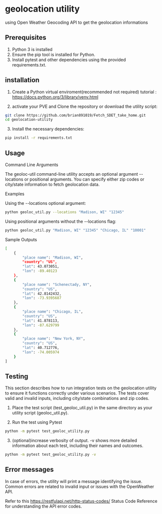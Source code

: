 # geolocation utility

using Open Weather Geocoding API to get the geolocation informations


## Prerequisites
1. Python 3 is installed
2. Ensure the pip tool is installed for Python.
3. Install pytest and other dependencies using the provided requirements.txt.


## installation
1. Create a Python virtual enviroment(recommended not required)
tutorial : https://docs.python.org/3/library/venv.html

2. activate your PVE and Clone the repository or download the utility script:
```bash
git clone https://github.com/brian891019/Fetch_SDET_take_home.git
cd geolocation-utility
```
3. Install the necessary dependencies:
```bash
pip install -r requirements.txt
```

## Usage

Command Line Arguments

The geoloc-util command-line utility accepts an optional argument --locations or positional arguments. You can specify either zip codes or city/state information to fetch geolocation data.


Examples


Using the --locations optional argument:
```bash
python geoloc_util.py --locations "Madison, WI" "12345"
```

Using positional arguments without the --locations flag:
```bash
python geoloc_util.py "Madison, WI" "12345" "Chicago, IL" "10001"
```

Sample Outputs
```bash
[
    {
        "place name": "Madison, WI",
        "country": "US",
        "lat": 43.073051,
        "lon": -89.40123
    },
    {
        "place name": "Schenectady, NY",
        "country": "US",
        "lat": 42.8142432,
        "lon": -73.9395687
    },
    {
        "place name": "Chicago, IL",
        "country": "US",
        "lat": 41.878113,
        "lon": -87.629799
    },
    {
        "place name": "New York, NY",
        "country": "US",
        "lat": 40.712776,
        "lon": -74.005974
    }
]
```
## Testing
This section describes how to run integration tests on the geolocation utility to ensure it functions correctly under various scenarios. The tests cover valid and invalid inputs, including city/state combinations and zip codes.

1. Place the test script (test_geoloc_util.py) in the same directory as your utility script (geoloc_util.py).

2. Run the test using Pytest
```bash
python -m pytest test_geoloc_utility.py 
```

3. (optional)increase verbosity of output. -v shows more detailed information about each test, including their names and outcomes.
```bash
python -m pytest test_geoloc_utility.py -v
```

## Error messages
In case of errors, the utility will print a message identifying the issue. Common errors are related to invalid input or issues with the OpenWeather API.

Refer to this https://restfulapi.net/http-status-codes/ Status Code Reference for understanding the API error codes.